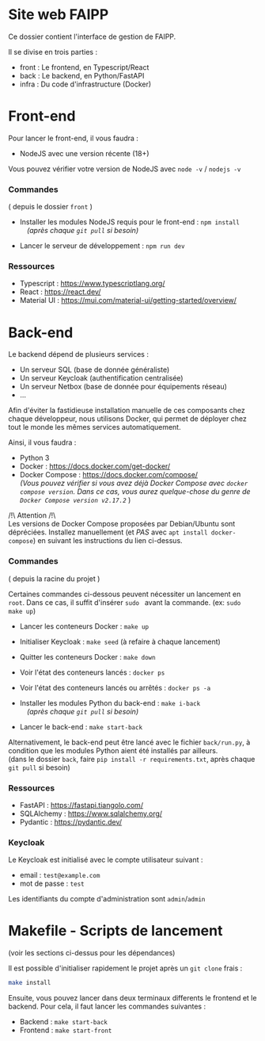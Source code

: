 # Site web FAIPP

Ce dossier contient l'interface de gestion de FAIPP.

Il se divise en trois parties :

* front : Le frontend, en Typescript/React
* back : Le backend, en Python/FastAPI
* infra : Du code d'infrastructure (Docker)

# Front-end

Pour lancer le front-end, il vous faudra :
* NodeJS avec une version récente (18+) 

Vous pouvez vérifier votre version de NodeJS avec `node -v` / `nodejs -v`

### Commandes
( depuis le dossier `front` )

* Installer les modules NodeJS requis pour le front-end : `npm install`  
&emsp;*(après chaque `git pull` si besoin)*

* Lancer le serveur de développement : `npm run dev`

### Ressources

* Typescript : https://www.typescriptlang.org/
* React : https://react.dev/
* Material UI : https://mui.com/material-ui/getting-started/overview/


# Back-end

Le backend dépend de plusieurs services :

- Un serveur SQL (base de donnée généraliste)
- Un serveur Keycloak (authentification centralisée)
- Un serveur Netbox (base de donnée pour équipements réseau)
- ...

Afin d'éviter la fastidieuse installation manuelle de ces composants chez chaque développeur, nous utilisons Docker, qui permet de déployer chez tout le monde les mêmes services automatiquement.

Ainsi, il vous faudra :

* Python 3
* Docker : https://docs.docker.com/get-docker/
* Docker Compose : https://docs.docker.com/compose/  
*(Vous pouvez vérifier si vous avez déjà Docker Compose avec `docker compose version`. 
Dans ce cas, vous aurez quelque-chose du genre de `Docker Compose version v2.17.2`*
  )

/!\ Attention /!\   
Les versions de Docker Compose proposées par Debian/Ubuntu sont dépréciées. Installez manuellement (et *PAS* avec `apt install docker-compose`) en suivant les instructions du lien ci-dessus.


### Commandes
( depuis la racine du projet )

Certaines commandes ci-dessous peuvent nécessiter un lancement en `root`.
Dans ce cas, il suffit d'insérer `sudo ` avant la commande. (ex: `sudo make up`)

* Lancer les conteneurs Docker : `make up`
* Initialiser Keycloak : `make seed` (à refaire à chaque lancement)
* Quitter les conteneurs Docker : `make down`


* Voir l'état des conteneurs lancés : `docker ps`
* Voir l'état des conteneurs lancés ou arrêtés : `docker ps -a`


* Installer les modules Python du back-end : `make i-back`  
&emsp;*(après chaque `git pull` si besoin)*
* Lancer le back-end : `make start-back`

Alternativement, le back-end peut être lancé avec le fichier `back/run.py`, à condition que les modules Python aient été installés par ailleurs.  
(dans le dossier `back`, faire `pip install -r requirements.txt`, après chaque `git pull` si besoin)

### Ressources

* FastAPI : https://fastapi.tiangolo.com/
* SQLAlchemy : https://www.sqlalchemy.org/
* Pydantic : https://pydantic.dev/

### Keycloak

Le Keycloak est initialisé avec le compte utilisateur suivant :
* email : `test@example.com`
* mot de passe : `test`  

Les identifiants du compte d'administration sont `admin`/`admin`

# Makefile - Scripts de lancement

(voir les sections ci-dessus pour les dépendances)

Il est possible d'initialiser rapidement le projet après un `git clone` frais :
```bash
make install
```

Ensuite, vous pouvez lancer dans deux terminaux differents le frontend et le backend. Pour cela, il faut lancer les commandes suivantes :

- Backend : `make start-back`
- Frontend : `make start-front`


